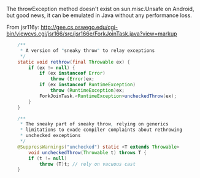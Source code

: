 The throwException method doesn't exist on sun.misc.Unsafe on Android,
but good news, it can be emulated in Java without any performance loss.

From jsr116y: http://gee.cs.oswego.edu/cgi-bin/viewcvs.cgi/jsr166/src/jsr166e/ForkJoinTask.java?view=markup
```java
    /**
     * A version of "sneaky throw" to relay exceptions
     */
    static void rethrow(final Throwable ex) {
        if (ex != null) {
            if (ex instanceof Error)
                throw (Error)ex;
            if (ex instanceof RuntimeException)
                throw (RuntimeException)ex;
            ForkJoinTask.<RuntimeException>uncheckedThrow(ex);
        }
    }

    /**
     * The sneaky part of sneaky throw, relying on generics
     * limitations to evade compiler complaints about rethrowing
     * unchecked exceptions
     */
    @SuppressWarnings("unchecked") static <T extends Throwable>
        void uncheckedThrow(Throwable t) throws T {
        if (t != null)
            throw (T)t; // rely on vacuous cast
    }
```
